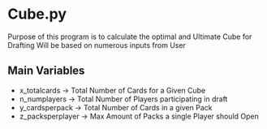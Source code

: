 # Cube.py

Purpose of this program is to calculate the optimal and Ultimate Cube for Drafting
Will be based on numerous inputs from User

## Main Variables

- x_totalcards -> Total Number of Cards for a Given Cube
- n_numplayers -> Total Number of Players participating in draft
- y_cardsperpack -> Total Number of Cards in a given Pack
- z_packsperplayer -> Max Amount of Packs a single Player should Open
